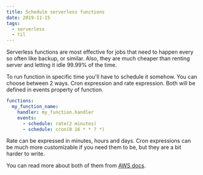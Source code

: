 ```yaml
---
title: Schedule serverless functions
date: 2019-11-15
tags:
  - serverless
  - til
---
```


Serverless functions are most effective for jobs that need to happen
every so often like backup, or similar. Also, they are much cheaper
than renting server and letting it idle 99.99% of the time.

To run function in specific time you'll have to schedule it somehow.
You can choose between 2 ways. Cron expression and rate expression.
Both will be defined in events property of function.

```yaml
functions:
  my_function_name:
    handler: my_function.handler
    events:
      - schedule: rate(2 minutes)
      - schedule: cron(0 16 * * ? *)
```

Rate can be expressed in minutes, hours and days. Cron expressions
can be much more customizable if you need them to be, but they are
a bit harder to write.

You can read more about both of them from [AWS docs](https://docs.aws.amazon.com/AmazonCloudWatch/latest/events/ScheduledEvents.html).
